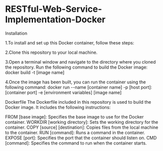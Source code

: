 # RESTful-Web-Service-Implementation-Docker

Installation

1.To install and set up this Docker container, follow these steps:

2.Clone this repository to your local machine.

3.Open a terminal window and navigate to the directory where you cloned the repository.
Run the following command to build the Docker image:
docker build -t [image name] 

4.Once the image has been built, you can run the container using the following command:
docker run --name [container name] -p [host port]:[container port] -e [environment variables] [image name]

Dockerfile
The Dockerfile included in this repository is used to build the Docker image. It includes the following instructions:

FROM [base image]: Specifies the base image to use for the Docker container.
WORKDIR [working directory]: Sets the working directory for the container.
COPY [source] [destination]: Copies files from the local machine to the container.
RUN [command]: Runs a command in the container.
EXPOSE [port]: Specifies the port that the container should listen on.
CMD [command]: Specifies the command to run when the container starts.
